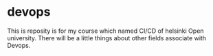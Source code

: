# devops

This is reposity is for my course which named CI/CD of helsinki Open university.
There will be a little things about other fields associate with Devops.
